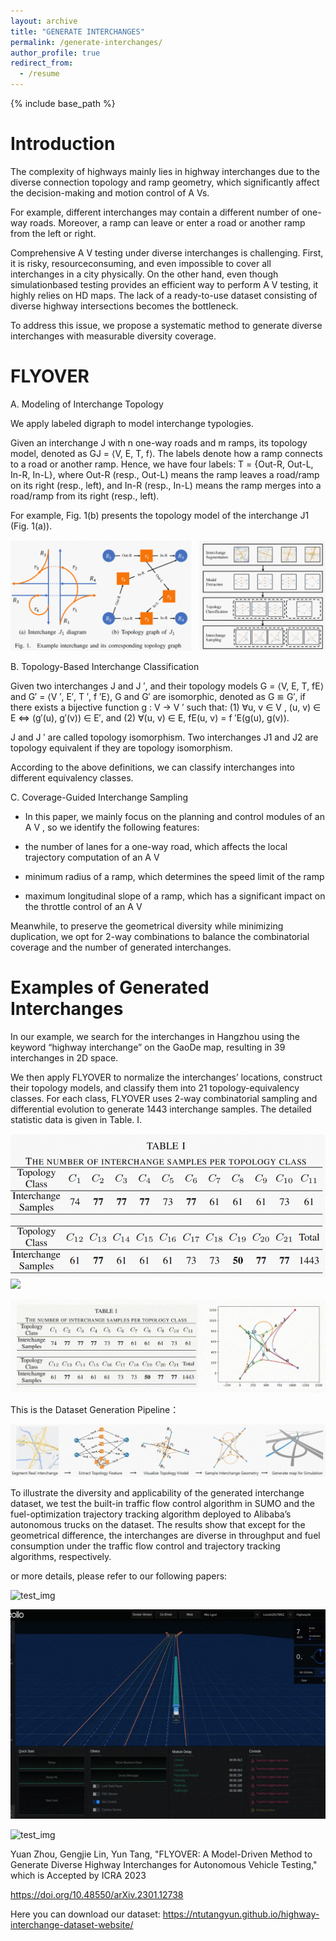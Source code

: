 ```yaml
---
layout: archive
title: "GENERATE INTERCHANGES"
permalink: /generate-interchanges/
author_profile: true
redirect_from:
  - /resume
---
```


{% include base_path %}

Introduction
======
The complexity of highways mainly lies in highway interchanges due to the diverse connection topology and ramp geometry, which significantly affect the decision-making and motion control of A Vs.


For example, different interchanges may contain a different number of one-way roads. Moreover, a ramp can leave or enter a road or another ramp from the left or right.


Comprehensive A V testing under diverse interchanges is challenging. First, it is risky, resourceconsuming, and even impossible to cover all interchanges in a city physically. On the other hand, even though simulationbased testing provides an efficient way to perform A V testing, it highly relies on HD maps. The lack of a ready-to-use dataset consisting of diverse highway intersections becomes the bottleneck.


To address this issue, we propose a systematic method to generate diverse interchanges with measurable diversity coverage.


FLYOVER
======
A. Modeling of Interchange Topology

We apply labeled digraph to model interchange typologies.


Given an interchange J with n one-way roads and m ramps, its topology model, denoted as GJ = ⟨V, E, T, f⟩. The labels denote how a ramp connects to a road or another ramp. Hence, we have four labels: T = {Out-R, Out-L, In-R, In-L}, where Out-R (resp., Out-L) means the ramp leaves a road/ramp on its right (resp., left), and In-R (resp., In-L) means the ramp merges into a road/ramp from its right (resp., left).


For example, Fig. 1(b) presents the topology model of the interchange J1 (Fig. 1(a)).

![test_img](../images/FLtupian01.png)


B. Topology-Based Interchange Classification

Given two interchanges J and J ′, and their topology models G = ⟨V, E, T, fE⟩ and G′ = ⟨V ′, E′, T ′, f ′E⟩, G and G′ are isomorphic, denoted as G ≌ G′, if there exists a bijective function g : V → V ′ such that: (1) ∀u, v ∈ V , (u, v) ∈ E ⇔ (g′(u), g′(v)) ∈ E′, and (2) ∀(u, v) ∈ E, fE(u, v) = f ′E(g(u), g(v)).


J and J ′ are called topology isomorphism. Two interchanges J1 and J2 are topology equivalent if they are topology isomorphism.


According to the above definitions, we can classify interchanges into different equivalency classes.


C. Coverage-Guided Interchange Sampling

* In this paper, we mainly focus on the planning and control modules of an A V , so we identify the following features:

* the number of lanes for a one-way road, which affects the local trajectory computation of an A V

* minimum radius of a ramp, which determines the speed limit of the ramp

* maximum longitudinal slope of a ramp, which has a significant impact on the throttle control of an A V


Meanwhile, to preserve the geometrical diversity while minimizing duplication, we opt for 2-way combinations to balance the combinatorial coverage and the number of generated interchanges.

  
Examples of Generated Interchanges
======


In our example, we search for the interchanges in Hangzhou using the keyword “highway interchange” on the GaoDe map, resulting in 39 interchanges in 2D space.


We then apply FLYOVER to normalize the interchanges’ locations, construct their topology models, and classify them into 21 topology-equivalency classes. For each class, FLYOVER uses 2-way combinatorial sampling and differential evolution to generate 1443 interchange samples. The detailed statistic data is given in Table. I.


<img src = "../images/FLtupian02.png"   width = 600>     

<img src = "../images/gendongtu01.GIF"   width = 600>     

![test_img](../images/genhbdongtu.gif)


This is the Dataset Generation Pipeline：

![test_img](../images/FLtupian03.png)


To illustrate the diversity and applicability of the generated interchange dataset, we test the built-in traffic flow control algorithm in SUMO and the fuel-optimization trajectory tracking algorithm deployed to Alibaba’s autonomous trucks on the dataset. The results show that except for the geometrical difference, the interchanges are diverse in throughput and fuel consumption under the traffic flow control and trajectory tracking algorithms, respectively. 

or more details, please refer to our following papers:

![test_img](../images/gendongtu02.GIF)

![test_img](../images/gendongtu03.GIF)

![test_img](../images/gendongtu01.GIF)

Yuan Zhou, Gengjie Lin, Yun Tang,  "FLYOVER: A Model-Driven Method to Generate Diverse Highway Interchanges for Autonomous Vehicle Testing," which is Accepted by ICRA  2023

https://doi.org/10.48550/arXiv.2301.12738

Here you can download our dataset:  https://ntutangyun.github.io/highway-interchange-dataset-website/ 

